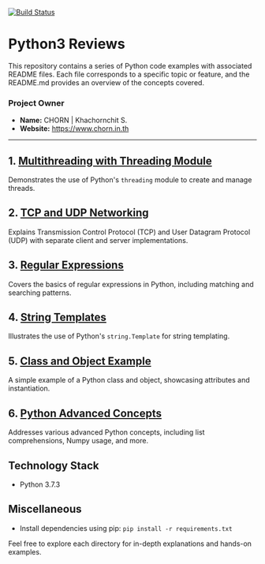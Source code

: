 [![Build Status](https://travis-ci.org/Khachornchit/Python3.svg?branch=master)](https://travis-ci.org/Khachornchit/Python3)

# Python3 Reviews

This repository contains a series of Python code examples with associated README files. Each file corresponds to a
specific topic or feature, and the README.md provides an overview of the concepts covered.

### Project Owner

* **Name:** CHORN | Khachornchit S.
* **Website:** https://www.chorn.in.th

---

## 1. [Multithreading with Threading Module](multithreading/README.md)

Demonstrates the use of Python's `threading` module to create and manage threads.

## 2. [TCP and UDP Networking](networking/README.md)

Explains Transmission Control Protocol (TCP) and User Datagram Protocol (UDP) with separate client and server
implementations.

## 3. [Regular Expressions](regex/README.md)

Covers the basics of regular expressions in Python, including matching and searching patterns.

## 4. [String Templates](string_templates/README.md)

Illustrates the use of Python's `string.Template` for string templating.

## 5. [Class and Object Example](class_object/README.md)

A simple example of a Python class and object, showcasing attributes and instantiation.

## 6. [Python Advanced Concepts](advanced_concepts/README.md)

Addresses various advanced Python concepts, including list comprehensions, Numpy usage, and more.

## Technology Stack

* Python 3.7.3

## Miscellaneous

* Install dependencies using pip: `pip install -r requirements.txt`

Feel free to explore each directory for in-depth explanations and hands-on examples.
